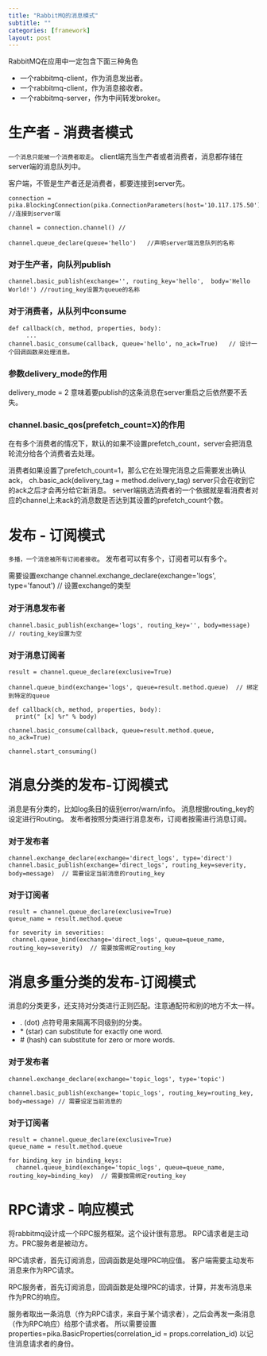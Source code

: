 ```yaml
---
title: "RabbitMQ的消息模式"
subtitle: ""
categories: [framework]
layout: post
---
```


RabbitMQ在应用中一定包含下面三种角色

- 一个rabbitmq-client，作为消息发出者。
- 一个rabbitmq-client，作为消息接收者。
- 一个rabbitmq-server，作为中间转发broker。


# 生产者 - 消费者模式

`一个消息只能被一个消费者取走`。
client端充当生产者或者消费者，消息都存储在server端的消息队列中。

客户端，不管是生产者还是消费者，都要连接到server先。

```
connection = pika.BlockingConnection(pika.ConnectionParameters(host='10.117.175.50'))  //连接到server端

channel = connection.channel() // 

channel.queue_declare(queue='hello')   //声明server端消息队列的名称
```

### 对于生产者，向队列publish

```
channel.basic_publish(exchange='', routing_key='hello',  body='Hello World!') //routing_key设置为queue的名称
```

### 对于消费者，从队列中consume

```
def callback(ch, method, properties, body):
     ...
channel.basic_consume(callback, queue='hello', no_ack=True)   // 设计一个回调函数来处理消息。
```


### 参数delivery_mode的作用
delivery_mode = 2 意味着要publish的这条消息在server重启之后依然要不丢失。

### channel.basic_qos(prefetch_count=X)的作用
在有多个消费者的情况下，默认的如果不设置prefetch_count，server会把消息轮流分给各个消费者去处理。

消费者如果设置了prefetch_count=1，那么它在处理完消息之后需要发出确认ack，
ch.basic_ack(delivery_tag = method.delivery_tag)
server只会在收到它的ack之后才会再分给它新消息。
server端挑选消费者的一个依据就是看消费者对应的channel上未ack的消息数是否达到其设置的prefetch_count个数。


# 发布 - 订阅模式

`多播，一个消息被所有订阅者接收`。
发布者可以有多个，订阅者可以有多个。

需要设置exchange
channel.exchange_declare(exchange='logs', type='fanout')   // 设置exchange的类型

### 对于消息发布者

```
channel.basic_publish(exchange='logs', routing_key='', body=message)  // routing_key设置为空
```

### 对于消息订阅者

```
result = channel.queue_declare(exclusive=True)

channel.queue_bind(exchange='logs', queue=result.method.queue)  // 绑定到特定的queue

def callback(ch, method, properties, body):
  print(" [x] %r" % body)

channel.basic_consume(callback, queue=result.method.queue, no_ack=True)

channel.start_consuming()
```

# 消息分类的发布-订阅模式

消息是有分类的，比如log条目的级别error/warn/info。
消息根据routing_key的设定进行Routing。
发布者按照分类进行消息发布，订阅者按需进行消息订阅。

### 对于发布者

```
channel.exchange_declare(exchange='direct_logs', type='direct')
channel.basic_publish(exchange='direct_logs', routing_key=severity, body=message)  // 需要设定当前消息的routing_key
```

### 对于订阅者

```
result = channel.queue_declare(exclusive=True)
queue_name = result.method.queue

for severity in severities:
 channel.queue_bind(exchange='direct_logs', queue=queue_name, routing_key=severity)  // 需要按需绑定routing_key
```

# 消息多重分类的发布-订阅模式

消息的分类更多，还支持对分类进行正则匹配。注意通配符和别的地方不太一样。

- . (dot) 点符号用来隔离不同级别的分类。
- \* (star) can substitute for exactly one word.
- \# (hash) can substitute for zero or more words.

### 对于发布者

```
channel.exchange_declare(exchange='topic_logs', type='topic')

channel.basic_publish(exchange='topic_logs', routing_key=routing_key, body=message) // 需要设定当前消息的
```


### 对于订阅者

```
result = channel.queue_declare(exclusive=True)
queue_name = result.method.queue

for binding_key in binding_keys:
  channel.queue_bind(exchange='topic_logs', queue=queue_name, routing_key=binding_key)  // 需要按需绑定routing_key
```

# RPC请求 - 响应模式

将rabbitmq设计成一个RPC服务框架。这个设计很有意思。
RPC请求者是主动方。PRC服务者是被动方。

RPC请求者，首先订阅消息，回调函数是处理PRC响应值。 客户端需要主动发布消息来作为RPC请求。

RPC服务者，首先订阅消息，回调函数是处理PRC的请求，计算，并发布消息来作为PRC的响应。

服务者取出一条消息（作为RPC请求，来自于某个请求者），之后会再发一条消息（作为RPC响应）给那个请求者。
所以需要设置 properties=pika.BasicProperties(correlation_id = props.correlation_id) 以记住消息请求者的身份。


<!--
这里是注释区

```
print "hello"
```

***Stronger***

![My image]({{ site.baseurl }}/images/emule.png)

My Github is [here][mygithub].
[mygithub]: https://github.com/lucky521

-->
